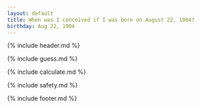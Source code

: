 ```yaml
---
layout: default
title: When was I conceived if I was born on August 22, 1904?
birthday: Aug 22, 1904
---
```


{% include header.md %}

{% include guess.md %}

{% include calculate.md %}

{% include safety.md %}

{% include footer.md %}



